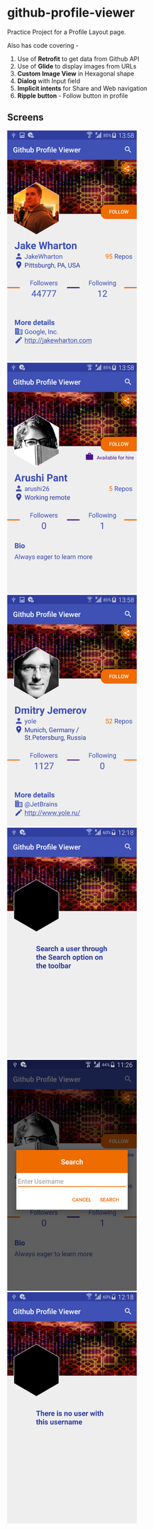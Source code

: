 ﻿# github-profile-viewer

Practice Project for a Profile Layout page.

Also has code covering -
1. Use of **Retrofit** to get data from Github API
2. Use of **Glide** to display images from URLs
3. **Custom Image View** in Hexagonal shape
4. **Dialog** with Input field
5. **Implicit intents** for Share and Web navigation
6. **Ripple button** - Follow button in profile


## Screens

<img src="/screens/screen1.png?raw=true" width="300">
<img src="/screens/screen2.png?raw=true" width="300">
<img src="/screens/screen3.png?raw=true" width="300">
<img src="/screens/screen4.png?raw=true" width="300">
<img src="/screens/screen5.png?raw=true" width="300">
<img src="/screens/screen6.png?raw=true" width="300">


